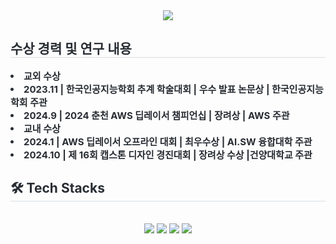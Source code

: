 <div align= "center">
    <img src="https://capsule-render.vercel.app/api?type=transparent&color=0:1a06ac,100:f9e7e7&height=180&text=Hiinnnii&animation=fadeIn&fontColor=315687&fontSize=60" />
    </div>
    <div style="text-align: left;"> 
    <h2 style="border-bottom: 1px solid #d8dee4; color: #282d33;"> 수상 경력 및 연구 내용 </h2>  
    <div style="font-weight: 700; font-size: 15px; text-align: left; color: #282d33;"> <li> 교외 수상</li><li> 2023.11 | 한국인공지능학회 추계 학술대회 | 우수 발표 논문상 | 한국인공지능학회 주관</li><li> 2024.9 | 2024 춘천 AWS 딥레이서 챔피언십 | 장려상 | AWS 주관</li></li><li> 교내 수상</li><li> 2024.1 | AWS 딥레이서 오프라인 대회 | 최우수상 | AI.SW 융합대학 주관</li><li> 2024.10 | 제 16회 캡스톤 디자인 경진대회 | 장려상 수상 |건양대학교 주관</li> </div> 
    </div>
    <div style="text-align: left;">
    <h2 style="border-bottom: 1px solid #d8dee4; color: #282d33;"> 🛠️ Tech Stacks </h2> <br> 
    <div  align= "center"> <img src="https://img.shields.io/badge/MySQL-4479A1?style=for-the-badge&logo=MySQL&logoColor=white">
          <img src="https://img.shields.io/badge/PyTorch-EE4C2C?style=for-the-badge&logo=PyTorch&logoColor=white">
          <img src="https://img.shields.io/badge/Python-3776AB?style=for-the-badge&logo=Python&logoColor=white">
          <img src="https://img.shields.io/badge/Tensorflow-FF6F00?style=for-the-badge&logo=Tensorflow&logoColor=white">
          </div>
    </div>
    
